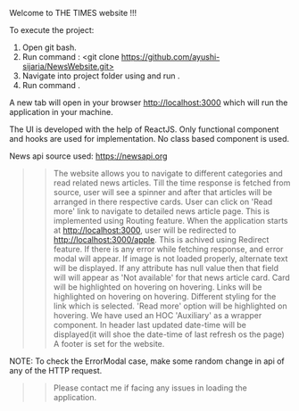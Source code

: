 Welcome to THE TIMES website !!!

To execute the project:
1. Open git bash.
2. Run command : <git clone https://github.com/ayushi-sijaria/NewsWebsite.git>
3. Navigate into project folder using and run <npm install>.
4. Run command <npm start>.

A new tab will open in your browser <http://localhost:3000> which will run the application in your machine.

The UI is developed with the help of ReactJS.
Only functional component and hooks are used for implementation.
No class based component is used.

News api source used: https://newsapi.org

>>The website allows you to navigate to different categories and read related news articles.
>>Till the time response is fetched from source, user will see a spinner and after that articles will be arranged in there respective cards. 
>>User can click on 'Read more' link to navigate to detailed news article page. This is implemented using Routing feature.
>>When the application starts at <http://localhost:3000>, user will be redirected to <http://localhost:3000/apple>. This is achived using Redirect feature.
>>If there is any error while fetching response, and error modal will appear.
>>If image is not loaded properly, alternate text will be displayed.
>>If any attribute has null value then that field will will appear as 'Not available' for that news article card. 
>>Card will be highlighted on hovering on hovering.
>>Links will be highlighted on hovering on hovering.
>>Different styling for the link which is selected.
>>'Read more' option will be highlighted on hovering.
>>We have used an HOC 'Auxiliary' as a wrapper component.
>>In header last updated date-time will be displayed(it will shoe the date-time of last refresh os the page)
>>A footer is set for the website.

NOTE: 
To check the ErrorModal case, make some random change in api of any of the HTTP request.

>>Please contact me if facing any issues in loading the application.